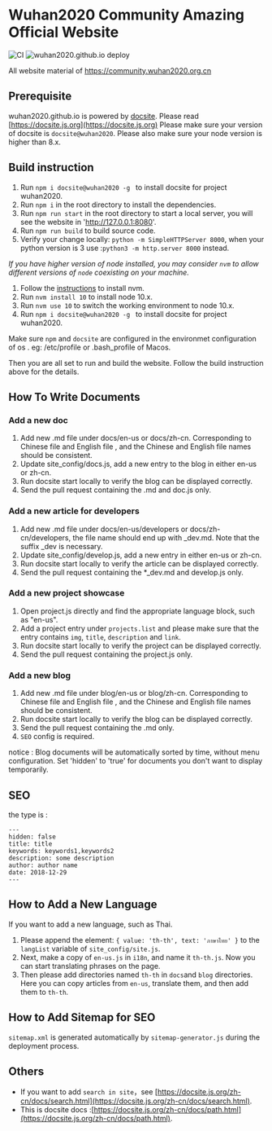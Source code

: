 # Wuhan2020 Community Amazing Official Website

![CI](https://github.com/wuhan2020/wuhan2020.github.io/workflows/CI/badge.svg)
![wuhan2020.github.io deploy](https://github.com/wuhan2020/wuhan2020.github.io/workflows/wuhan2020.github.io%20deploy/badge.svg)

All website material  of https://community.wuhan2020.org.cn

## Prerequisite

wuhan2020.github.io is powered by [docsite](https://github.com/txd-team/docsite). Please read [https://docsite.js.org](https://docsite.js.org)
Please make sure your version of docsite is `docsite@wuhan2020`.
Please also make sure your node version is higher than 8.x.

## Build instruction

1. Run `npm i docsite@wuhan2020 -g ` to install docsite for project wuhan2020.
2. Run `npm i` in the root directory to install the dependencies.
3. Run `npm run start` in the root directory to start a local server, you will see the website in 'http://127.0.0.1:8080'.
4. Run `npm run build` to build source code.
5. Verify your change locally: `python -m SimpleHTTPServer 8000`, when your python version is 3 use :`python3 -m http.server 8000` instead.

*If you have higher version of node installed, you may consider `nvm` to allow different versions of `node` coexisting on your machine.*

1. Follow the [instructions](http://nvm.sh) to install nvm.
2. Run `nvm install 10` to install node 10.x.
3. Run `nvm use 10` to switch the working environment to node 10.x.
4. Run `npm i docsite@wuhan2020 -g ` to install docsite for project wuhan2020.

Make sure `npm` and `docsite` are configured in the environmet configuration of os . eg: /etc/profile or .bash_profile of Macos.

Then you are all set to run and build the website. Follow the build instruction above for the details.


## How To Write Documents

### Add a new doc

1. Add new .md file under docs/en-us or docs/zh-cn. Corresponding to Chinese file and English file , and the Chinese and English file names should be consistent.
2. Update site_config/docs.js, add a new entry to the blog in either en-us or zh-cn.
3. Run docsite start locally to verify the blog can be displayed correctly.
4. Send the pull request containing the .md and doc.js only.

### Add a new article for developers

1. Add new .md file under docs/en-us/developers or docs/zh-cn/developers, the file name should end up with _dev.md. Note that the suffix _dev is necessary.
2. Update site_config/develop.js, add a new entry in either en-us or zh-cn.
3. Run docsite start locally to verify the article can be displayed correctly.
4. Send the pull request containing the *_dev.md and develop.js only.

### Add a new project showcase

1. Open project.js directly and find the appropriate language block, such as "en-us".
2. Add a project entry under `projects.list` and please make sure that the entry contains `img`, `title`, `description` and `link`.
3. Run docsite start locally to verify the project can be displayed correctly.
4. Send the pull request containing the project.js only.

### Add a new blog

1. Add new .md file under blog/en-us or blog/zh-cn. Corresponding to Chinese file and English file , and the Chinese and English file names should be consistent.
2. Run docsite start locally to verify the blog can be displayed correctly.
3. Send the pull request containing the .md only.
4. `SEO` config is required.

notice : Blog documents will be automatically sorted by time, without menu configuration.
Set 'hidden' to 'true' for documents you don't want to display temporarily.

## SEO

the type is :
```
---
hidden: false
title: title
keywords: keywords1,keywords2
description: some description
author: author name
date: 2018-12-29
---
```

## How to Add a New Language

If you want to add a new language, such as Thai.

1. Please append the element:  ```{ value: 'th-th', text: 'ภาษาไทย' }``` to the `langList` variable of `site_config/site.js`.
2. Next, make a copy of `en-us.js` in `i18n`, and name it `th-th.js`. Now you can start translating phrases on the page.
3. Then please add directories named `th-th` in `docs`and `blog` directories. Here you can copy articles from `en-us`, translate them, and then add them to `th-th`. 

## How to Add Sitemap for SEO

`sitemap.xml` is generated automatically by `sitemap-generator.js` during the deployment process.


## Others

+ If you want to add `search in site`，see [https://docsite.js.org/zh-cn/docs/search.html](https://docsite.js.org/zh-cn/docs/search.html).
+ This is docsite docs :[https://docsite.js.org/zh-cn/docs/path.html](https://docsite.js.org/zh-cn/docs/path.html).
